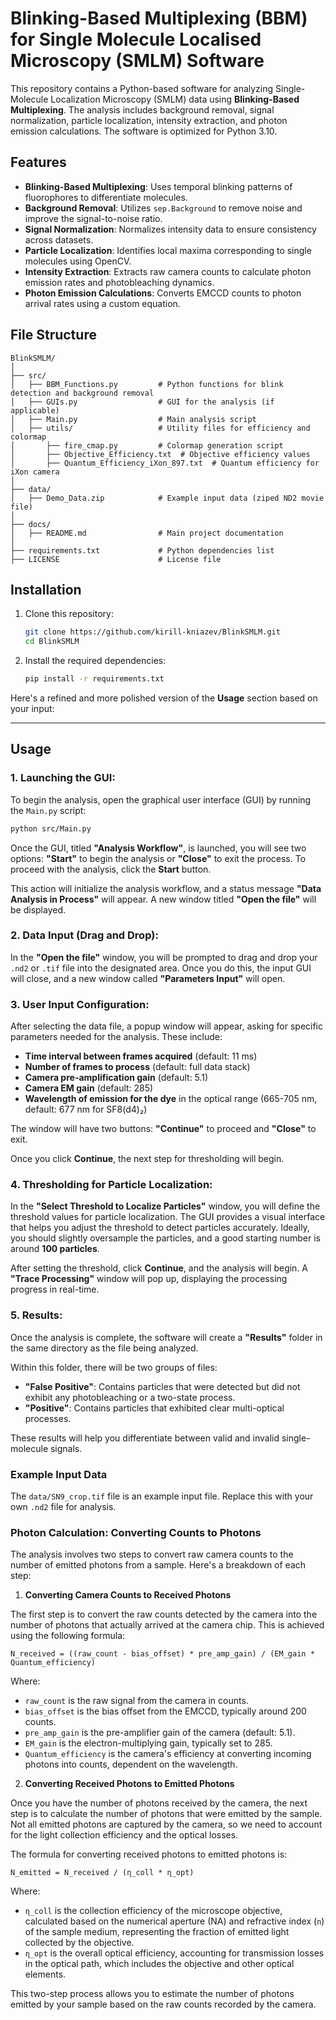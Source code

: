 # Blinking-Based Multiplexing (BBM) for Single Molecule Localised Microscopy (SMLM) Software

This repository contains a Python-based software for analyzing Single-Molecule Localization Microscopy (SMLM) data using **Blinking-Based Multiplexing**. The analysis includes background removal, signal normalization, particle localization, intensity extraction, and photon emission calculations. The software is optimized for Python 3.10.

## Features
- **Blinking-Based Multiplexing**: Uses temporal blinking patterns of fluorophores to differentiate molecules.
- **Background Removal**: Utilizes `sep.Background` to remove noise and improve the signal-to-noise ratio.
- **Signal Normalization**: Normalizes intensity data to ensure consistency across datasets.
- **Particle Localization**: Identifies local maxima corresponding to single molecules using OpenCV.
- **Intensity Extraction**: Extracts raw camera counts to calculate photon emission rates and photobleaching dynamics.
- **Photon Emission Calculations**: Converts EMCCD counts to photon arrival rates using a custom equation.

## File Structure

```
BlinkSMLM/
│
├── src/                         
│   ├── BBM_Functions.py         # Python functions for blink detection and background removal
│   ├── GUIs.py                  # GUI for the analysis (if applicable)
│   ├── Main.py                  # Main analysis script
│   ├── utils/                   # Utility files for efficiency and colormap
│       ├── fire_cmap.py         # Colormap generation script
│       ├── Objective_Efficiency.txt  # Objective efficiency values
│       ├── Quantum_Efficiency_iXon_897.txt  # Quantum efficiency for iXon camera
│
├── data/                        
│   ├── Demo_Data.zip            # Example input data (ziped ND2 movie file)
│
├── docs/                        
│   ├── README.md                # Main project documentation
│
├── requirements.txt             # Python dependencies list
├── LICENSE                      # License file
```

## Installation

1. Clone this repository:
   ```bash
   git clone https://github.com/kirill-kniazev/BlinkSMLM.git
   cd BlinkSMLM
   ```

2. Install the required dependencies:
   ```bash
   pip install -r requirements.txt
   ```
Here's a refined and more polished version of the **Usage** section based on your input:

---

## Usage

### 1. **Launching the GUI**:
To begin the analysis, open the graphical user interface (GUI) by running the `Main.py` script:

```bash
python src/Main.py
```

Once the GUI, titled **"Analysis Workflow"**, is launched, you will see two options: **"Start"** to begin the analysis or **"Close"** to exit the process. To proceed with the analysis, click the **Start** button.

This action will initialize the analysis workflow, and a status message **"Data Analysis in Process"** will appear. A new window titled **"Open the file"** will be displayed.

### 2. **Data Input (Drag and Drop)**:
In the **"Open the file"** window, you will be prompted to drag and drop your `.nd2` or `.tif` file into the designated area. Once you do this, the input GUI will close, and a new window called **"Parameters Input"** will open.

### 3. **User Input Configuration**:
After selecting the data file, a popup window will appear, asking for specific parameters needed for the analysis. These include:

- **Time interval between frames acquired** (default: 11 ms)
- **Number of frames to process** (default: full data stack)
- **Camera pre-amplification gain** (default: 5.1)
- **Camera EM gain** (default: 285)
- **Wavelength of emission for the dye** in the optical range (665-705 nm, default: 677 nm for SF8(d4)₂)

The window will have two buttons: **"Continue"** to proceed and **"Close"** to exit.

Once you click **Continue**, the next step for thresholding will begin.

### 4. **Thresholding for Particle Localization**:
In the **"Select Threshold to Localize Particles"** window, you will define the threshold values for particle localization. The GUI provides a visual interface that helps you adjust the threshold to detect particles accurately. Ideally, you should slightly oversample the particles, and a good starting number is around **100 particles**.

After setting the threshold, click **Continue**, and the analysis will begin. A **"Trace Processing"** window will pop up, displaying the processing progress in real-time.

### 5. **Results**:
Once the analysis is complete, the software will create a **"Results"** folder in the same directory as the file being analyzed.

Within this folder, there will be two groups of files:
- **"False Positive"**: Contains particles that were detected but did not exhibit any photobleaching or a two-state process.
- **"Positive"**: Contains particles that exhibited clear multi-optical processes.

These results will help you differentiate between valid and invalid single-molecule signals.  

### Example Input Data

The `data/SN9_crop.tif` file is an example input file. Replace this with your own `.nd2` file for analysis.

### Photon Calculation: Converting Counts to Photons

The analysis involves two steps to convert raw camera counts to the number of emitted photons from a sample. Here's a breakdown of each step:

1. **Converting Camera Counts to Received Photons**

The first step is to convert the raw counts detected by the camera into the number of photons that actually arrived at the camera chip. This is achieved using the following formula:

```
N_received = ((raw_count - bias_offset) * pre_amp_gain) / (EM_gain * Quantum_efficiency)
```

Where:
- `raw_count` is the raw signal from the camera in counts.
- `bias_offset` is the bias offset from the EMCCD, typically around 200 counts.
- `pre_amp_gain` is the pre-amplifier gain of the camera (default: 5.1).
- `EM_gain` is the electron-multiplying gain, typically set to 285.
- `Quantum_efficiency` is the camera's efficiency at converting incoming photons into counts, dependent on the wavelength.

2. **Converting Received Photons to Emitted Photons**

Once you have the number of photons received by the camera, the next step is to calculate the number of photons that were emitted by the sample. Not all emitted photons are captured by the camera, so we need to account for the light collection efficiency and the optical losses.

The formula for converting received photons to emitted photons is:

```
N_emitted = N_received / (η_coll * η_opt)
```

Where:
- `η_coll` is the collection efficiency of the microscope objective, calculated based on the numerical aperture (NA) and refractive index (`n`) of the sample medium, representing the fraction of emitted light collected by the objective.
- `η_opt` is the overall optical efficiency, accounting for transmission losses in the optical path, which includes the objective and other optical elements.

This two-step process allows you to estimate the number of photons emitted by your sample based on the raw counts recorded by the camera.
